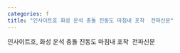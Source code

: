 ```yaml
---
categories: f
title: "인사이트호 화성 운석 충돌 진동도 마침내 포착  전파신문"
---
```

인사이트호, 화성 운석 충돌 진동도 마침내 포착&nbsp;&nbsp;전파신문